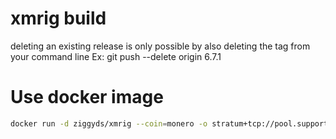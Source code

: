 # xmrig build
deleting an existing release is only possible by also deleting the tag from your command line
Ex: git push --delete origin 6.7.1

# Use docker image
```sh
docker run -d ziggyds/xmrig --coin=monero -o stratum+tcp://pool.supportxmr.com:3333 -u 41sPsm4hpojeTa4eyctTwxLS6nVWVJtg557fhTDCPhLT8rGFShQ8NuM8EUHUxtpSeHFdenJZNcgrw4dQXvEiDvS6LyXzFwM -p docker
```
